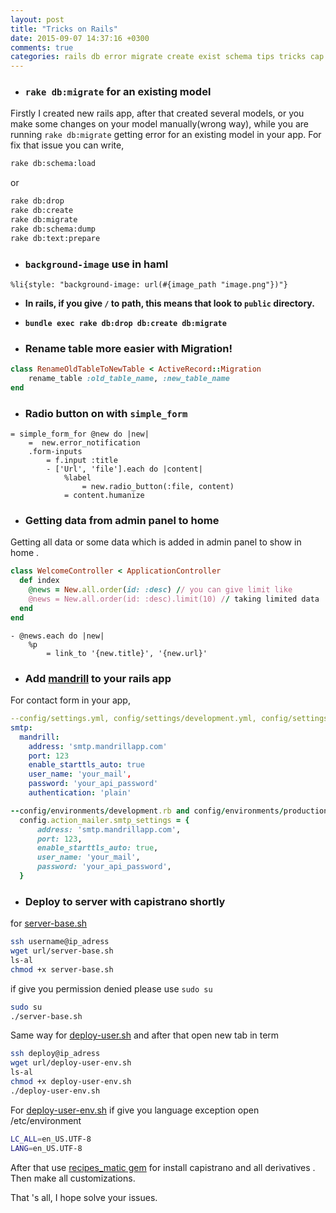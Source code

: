 ```yaml
---
layout: post
title: "Tricks on Rails"
date: 2015-09-07 14:37:16 +0300
comments: true
categories: rails db error migrate create exist schema tips tricks cap capistrano image bg radio-button mandrill deploy ssh server model control recipes-matic public
---
```


- ### `rake db:migrate` for an existing model

Firstly I created new rails app, after that created several models, or you make some changes on your model manually(wrong way), while you are running `rake db:migrate` getting error for an existing model in your app. For fix that issue
you can write,

```bash
rake db:schema:load
```

or

```bash
rake db:drop
rake db:create
rake db:migrate
rake db:schema:dump
rake db:text:prepare
```

<!-- more -->

- ### `background-image` use in haml

```haml
%li{style: "background-image: url(#{image_path "image.png"})"}
```

- **In rails, if you give `/` to path, this means that look to `public` directory.**
- **`bundle exec rake db:drop db:create db:migrate`**

- ### Rename table more easier with Migration!

```ruby
class RenameOldTableToNewTable < ActiveRecord::Migration
    rename_table :old_table_name, :new_table_name
end
```

- ### Radio button on with `simple_form`

```haml
= simple_form_for @new do |new|
    =  new.error_notification
    .form-inputs
        = f.input :title
        - ['Url', 'file'].each do |content|
            %label
                = new.radio_button(:file, content)
            = content.humanize
```

- ### Getting data from admin panel to home

 Getting all data or some data which is added in admin panel to show in home .

```ruby
class WelcomeController < ApplicationController
  def index
    @news = New.all.order(id: :desc) // you can give limit like
    @news = New.all.order(id: :desc).limit(10) // taking limited data
  end
end
```


```haml
- @news.each do |new|
    %p
        = link_to '{new.title}', '{new.url}'
```

- ### Add [mandrill](https://mandrillapp.com/) to your rails app

For contact form in your app,

```yml
--config/settings.yml, config/settings/development.yml, config/settings/production.yml, config/settings/staging.yml --
smtp:
  mandrill:
    address: 'smtp.mandrillapp.com'
    port: 123
    enable_starttls_auto: true
    user_name: 'your_mail',
    password: 'your_api_password'
    authentication: 'plain'
```


```ruby
--config/environments/development.rb and config/environments/production.rb --
  config.action_mailer.smtp_settings = {
      address: 'smtp.mandrillapp.com',
      port: 123,
      enable_starttls_auto: true,
      user_name: 'your_mail',
      password: 'your_api_password',
  }
```

- ### Deploy to server with capistrano shortly

for [server-base.sh](https://gist.githubusercontent.com/ismailakbudak/6e42120bc86b20b7dc15/raw/b66d79746a6429a029b70ce7fd052fb122f426d2/server-base.sh)

```bash
ssh username@ip_adress
wget url/server-base.sh
ls-al
chmod +x server-base.sh
```

if give you permission denied please use `sudo su`

```bash
sudo su
./server-base.sh
```

Same way for [deploy-user.sh](https://gist.githubusercontent.com/ismailakbudak/e2cbcd17c54967b9b387/raw/44ab2cae6e2ebb1c55766bac9dc9a45443695bd0/deploy-user.sh) and after that open new tab in term

```bash
ssh deploy@ip_adress
wget url/deploy-user-env.sh
ls-al
chmod +x deploy-user-env.sh
./deploy-user-env.sh
```
For [deploy-user-env.sh](https://gist.githubusercontent.com/ismailakbudak/9fb946df9f6ec469c7db/raw/8f7a1411e034a85f8b6d25f55416375351787c1f/deploy-user-ruby-environment.sh)
if give you language exception open /etc/environment

```bash
LC_ALL=en_US.UTF-8
LANG=en_US.UTF-8
```

After that use [recipes_matic gem](https://github.com/lab2023/recipes_matic) for install capistrano and all derivatives .
Then make all customizations.

That 's all, I hope solve your issues.